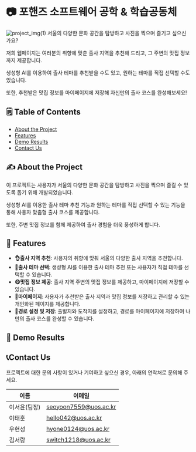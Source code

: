 # 📷 포핸즈 소프트웨어 공학 & 학습공동체
![project_img(1)](https://github.com/user-attachments/assets/a5624221-fbd6-45de-a9f8-d94e5eb4748b)
서울의 다양한 문화 공간을 탐방하고 사진을 찍으며 즐기고 싶으신가요? 

저희 웹페이지는 여러분의 취향에 맞춘 출사 지역을 추천해 드리고, 그 주변의 맛집 정보까지 제공합니다. 

생성형 AI를 이용하여 출사 테마를 추천받을 수도 있고, 원하는 테마를 직접 선택할 수도 있습니다. 

또한, 추천받은 맛집 정보를 마이페이지에 저장해 자신만의 출사 코스를 완성해보세요!

## 🗒 Table of Contents
- [About the Project](#about-the-project)
- [Features](#-features)
- [Demo Results](#-demo-results)
- [Contact Us](#-contact-us)

## ✍ About the Project
이 프로젝트는 사용자가 서울의 다양한 문화 공간을 탐방하고 사진을 찍으며 즐길 수 있도록 돕기 위해 개발되었습니다. 

생성형 AI를 이용한 출사 테마 추천 기능과 원하는 테마를 직접 선택할 수 있는 기능을 통해 사용자 맞춤형 출사 코스를 제공합니다. 

또한, 주변 맛집 정보를 함께 제공하여 출사 경험을 더욱 풍성하게 합니다.

## 🌟 Features
- **👌출사 지역 추천**: 사용자의 취향에 맞춰 서울의 다양한 출사 지역을 추천합니다.
- **💬출사 테마 선택**: 생성형 AI를 이용한 출사 테마 추천 또는 사용자가 직접 테마를 선택할 수 있습니다.
- **😋맛집 정보 제공**: 출사 지역 주변의 맛집 정보를 제공하고, 마이페이지에 저장할 수 있습니다.
- **💓마이페이지**: 사용자가 추천받은 출사 지역과 맛집 정보를 저장하고 관리할 수 있는 개인화된 페이지를 제공합니다.
- **🚃경로 설정 및 저장**: 출발지와 도착지를 설정하고, 경로를 마이페이지에 저장하여 나만의 출사 코스를 완성할 수 있습니다.

## 🚶 Demo Results


## 📞Contact Us
프로젝트에 대한 문의 사항이 있거나 기여하고 싶으신 경우, 아래의 연락처로 문의해 주세요.

| 이름   | 이메일                 |
|--------|------------------------|
| 이서윤(팀장) | seoyoon7559@uos.ac.kr |
| 이태훈 | hello042@uos.ac.kr     |
| 우현성 | hyone0124@uos.ac.kr    |
| 김서랑 | switch1218@uos.ac.kr   |
